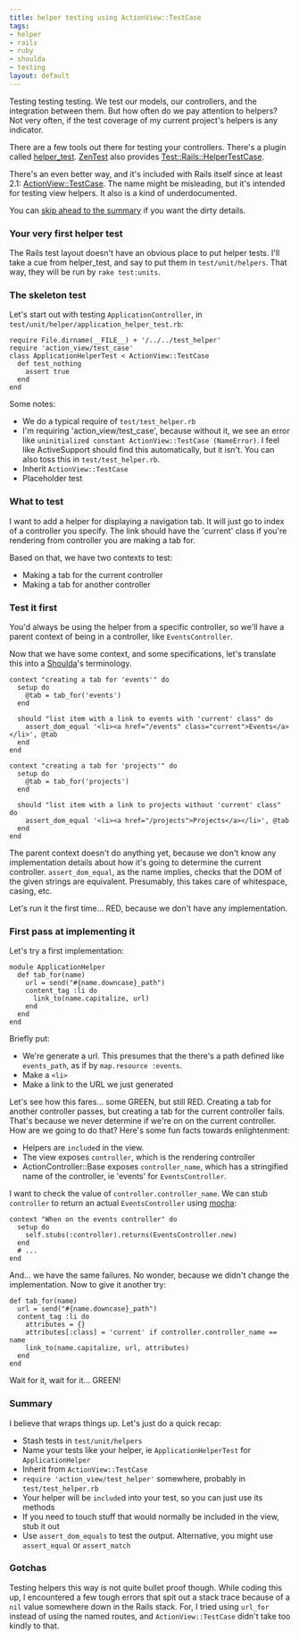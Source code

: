 ```yaml
--- 
title: helper testing using ActionView::TestCase
tags: 
- helper
- rails
- ruby
- shoulda
- testing
layout: default
---
```

Testing testing testing. We test our models, our controllers, and the integration between them. But how often do we pay attention to helpers? Not very often, if the test coverage of my current project's helpers is any indicator.

There are a few tools out there for testing your controllers. There's a plugin called [helper_test](http://nubyonrails.com/articles/test-your-helpers). [ZenTest](zentest.rubyforge.org/) also provides [Test::Rails::HelperTestCase](http://zentest.rubyforge.org/ZenTest/classes/Test/Rails/HelperTestCase.html).

There's an even better way, and it's included with Rails itself since at least 2.1: [ActionView::TestCase](http://api.rubyonrails.org/classes/ActionView/TestCase.html). The name might be misleading, but it's intended for testing view helpers. It also is a kind of underdocumented.

You can [skip ahead to the summary](#helper_testing_summary) if you want the dirty details.

### Your very first helper test

The Rails test layout doesn't have an obvious place to put helper tests. I'll take a cue from helper_test, and say to put them in `test/unit/helpers`. That way, they will be run by `rake test:units`.

### The skeleton test

Let's start out with testing `ApplicationController`, in `test/unit/helper/application_helper_test.rb`:

<pre><code class="ruby">require File.dirname(__FILE__) + '/../../test_helper'
require 'action_view/test_case'
class ApplicationHelperTest < ActionView::TestCase
  def test_nothing
    assert true
  end
end</code></pre>

Some notes:

 * We do a typical require of `test/test_helper.rb`
 * I'm requiring 'action\_view/test\_case', because without it, we see an error like `uninitialized constant ActionView::TestCase (NameError)`. I feel like ActiveSupport should find this automatically, but it isn't. You can also toss this in `test/test_helper.rb`.
 * Inherit `ActionView::TestCase`
 * Placeholder test
 
### What to test

I want to add a helper for displaying a navigation tab. It will just go to index of a controller you specify. The link should have the 'current' class if you're rendering from controller you are making a tab for.

Based on that, we have two contexts to test:

 * Making a tab for the current controller
 * Making a tab for another controller

### Test it first

You'd always be using the helper from a specific controller, so we'll have a parent context of being in a controller, like `EventsController`.

Now that we have some context, and some specifications, let's translate this into a [Shoulda](http://thoughtbot.com/projects/shoulda)'s terminology.

<pre><code class="ruby">context &quot;creating a tab for 'events'&quot; do
  setup do
    @tab = tab_for('events')
  end

  should &quot;list item with a link to events with 'current' class&quot; do
    assert_dom_equal '&lt;li&gt;&lt;a href=&quot;/events&quot; class=&quot;current&quot;&gt;Events&lt;/a&gt;&lt;/li&gt;', @tab
  end
end

context &quot;creating a tab for 'projects'&quot; do
  setup do
    @tab = tab_for('projects')
  end

  should &quot;list item with a link to projects without 'current' class&quot; do
    assert_dom_equal '&lt;li&gt;&lt;a href=&quot;/projects&quot;&gt;Projects&lt;/a&gt;&lt;/li&gt;', @tab
  end
end</code></pre>

The parent context doesn't do anything yet, because we don't know any implementation details about how it's going to determine the current controller. `assert_dom_equal`, as the name implies, checks that the DOM of the given strings are equivalent. Presumably, this takes care of whitespace, casing, etc.

Let's run it the first time... RED, because we don't have any implementation.

### First pass at implementing it

Let's try a first implementation:

<pre><code class="ruby">module ApplicationHelper
  def tab_for(name)
    url = send(&quot;#{name.downcase}_path&quot;)
    content_tag :li do
      link_to(name.capitalize, url)
    end
  end
end</code></pre>
    
Briefly put:

 * We're generate a url. This presumes that the there's a path defined like `events_path`, as if by `map.resource :events`.
 * Make a `<li>`
  * Make a link to the URL we just generated

Let's see how this fares... some GREEN, but still RED. Creating a tab for another controller passes, but creating a tab for the current controller fails. That's because we never determine if we're on on the current controller. How are we going to do that? Here's some fun facts towards enlightenment:

 * Helpers are `include`d in the view.
 * The view exposes `controller`, which is the rendering controller
 * ActionController::Base exposes `controller_name`, which has a stringified name of the controller, ie 'events' for `EventsController`.
 
I want to check the value of `controller.controller_name`. We can stub `controller` to return an actual `EventsController` using [mocha](http://mocha.rubyforge.org/):

<pre><code class="ruby">context "When on the events controller" do
  setup do
    self.stubs(:controller).returns(EventsController.new)
  end
  # ...
end</code></pre>


And... we have the same failures. No wonder, because we didn't change the implementation. Now to give it another try:

<pre><code class="ruby">def tab_for(name)
  url = send("#{name.downcase}_path")
  content_tag :li do
    attributes = {}
    attributes[:class] = 'current' if controller.controller_name == name
    link_to(name.capitalize, url, attributes)
  end
end</code></pre>
    
Wait for it, wait for it... GREEN!

<h3 id="helper_testing_summary">Summary</h3>

I believe that wraps things up. Let's just do a quick recap:

 * Stash tests in `test/unit/helpers`
 * Name your tests like your helper, ie `ApplicationHelperTest` for `ApplicationHelper`
 * Inherit from `ActionView::TestCase`
 * `require 'action_view/test_helper'` somewhere, probably in `test/test_helper.rb`
 * Your helper will be `include`d into your test, so you can just use its methods
 * If you need to touch stuff that would normally be included in the view, stub it out
 * Use `assert_dom_equals` to test the output. Alternative, you might use `assert_equal` or `assert_match`
 
### Gotchas

Testing helpers this way is not quite bullet proof though. While coding this up, I encountered a few tough errors that spit out a stack trace because of a `nil` value somewhere down in the Rails stack. For, I tried using `url_for` instead of using the named routes, and `ActionView::TestCase` didn't take too kindly to that.